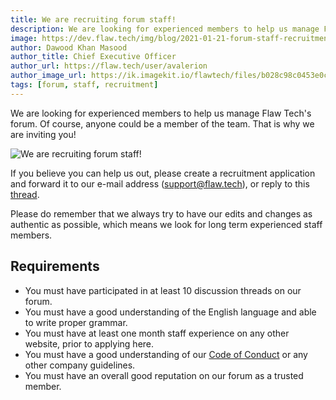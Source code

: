 ```yaml
---
title: We are recruiting forum staff!
description: We are looking for experienced members to help us manage Flaw Tech's forum.
image: https://dev.flaw.tech/img/blog/2021-01-21-forum-staff-recruitment.png
author: Dawood Khan Masood
author_title: Chief Executive Officer
author_url: https://flaw.tech/user/avalerion
author_image_url: https://ik.imagekit.io/flawtech/files/b028c98c0453e0c880ddfa7476bd18d4__TbS21T1T
tags: [forum, staff, recruitment]
---
```


We are looking for experienced members to help us manage Flaw Tech's forum. Of course, anyone could be a member of the team. That is why we are inviting you!

<!--truncate-->

![We are recruiting forum staff!](https://dev.flaw.tech/img/blog/2021-01-21-forum-staff-recruitment.png)

If you believe you can help us out, please create a recruitment application and forward it to our e-mail address ([support@flaw.tech](mailto:support@flaw.tech)), or reply to this [thread](https://flaw.tech/d/31-we-are-recruiting-staff-members). 

Please do remember that we always try to have our edits and changes as authentic as possible, which means we look for long term experienced staff members.

## Requirements

- You must have participated in at least 10 discussion threads on our forum.
- You must have a good understanding of the English language and able to write proper grammar.
- You must have at least one month staff experience on any other website, prior to applying here.
- You must have a good understanding of our [Code of Conduct](https://dev.flaw.tech/docs/code-of-conduct) or any other company guidelines.
- You must have an overall good reputation on our forum as a trusted member.
